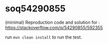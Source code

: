 # soq54290855
(minimal) Reproduction code and solution for : https://stackoverflow.com/q/54290855/592355

run `mvn clean install` to run the test.
